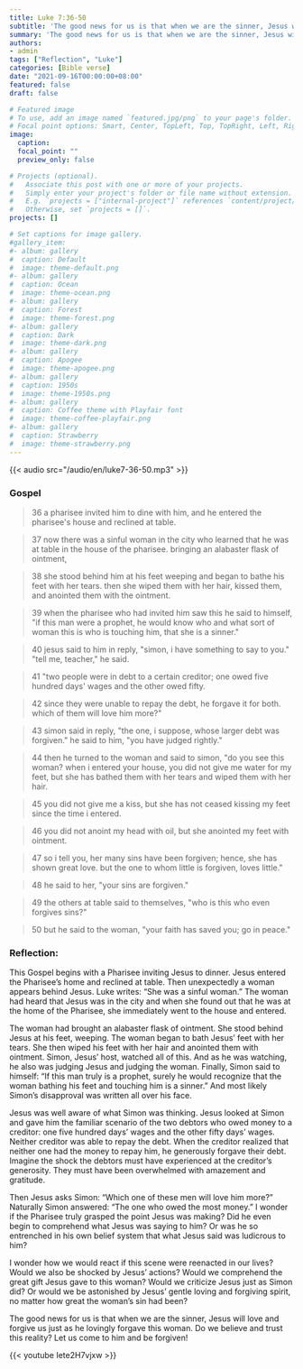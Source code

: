 ```yaml
---
title: Luke 7:36-50
subtitle: 'The good news for us is that when we are the sinner, Jesus will love and forgive us just as he lovingly forgave this woman. Do we believe and trust this reality? Let us come to him and be forgiven!'
summary: 'The good news for us is that when we are the sinner, Jesus will love and forgive us just as he lovingly forgave this woman. Do we believe and trust this reality? Let us come to him and be forgiven!'
authors:
- admin
tags: ["Reflection", "Luke"]
categories: [Bible verse]
date: "2021-09-16T00:00:00+08:00"
featured: false
draft: false

# Featured image
# To use, add an image named `featured.jpg/png` to your page's folder.
# Focal point options: Smart, Center, TopLeft, Top, TopRight, Left, Right, BottomLeft, Bottom, BottomRight
image:
  caption:
  focal_point: ""
  preview_only: false

# Projects (optional).
#   Associate this post with one or more of your projects.
#   Simply enter your project's folder or file name without extension.
#   E.g. `projects = ["internal-project"]` references `content/project/deep-learning/index.md`.
#   Otherwise, set `projects = []`.
projects: []

# Set captions for image gallery.
#gallery_item:
#- album: gallery
#  caption: Default
#  image: theme-default.png
#- album: gallery
#  caption: Ocean
#  image: theme-ocean.png
#- album: gallery
#  caption: Forest
#  image: theme-forest.png
#- album: gallery
#  caption: Dark
#  image: theme-dark.png
#- album: gallery
#  caption: Apogee
#  image: theme-apogee.png
#- album: gallery
#  caption: 1950s
#  image: theme-1950s.png
#- album: gallery
#  caption: Coffee theme with Playfair font
#  image: theme-coffee-playfair.png
#- album: gallery
#  caption: Strawberry
#  image: theme-strawberry.png
---
```


{{< audio src="/audio/en/luke7-36-50.mp3" >}}

### Gospel
> 36 a pharisee invited him to dine with him, and he entered the pharisee's house and reclined at table.

> 37 now there was a sinful woman in the city who learned that he was at table in the house of the pharisee. bringing an alabaster flask of ointment,

> 38 she stood behind him at his feet weeping and began to bathe his feet with her tears. then she wiped them with her hair, kissed them, and anointed them with the ointment.

> 39 when the pharisee who had invited him saw this he said to himself, "if this man were a prophet, he would know who and what sort of woman this is who is touching him, that she is a sinner."

> 40 jesus said to him in reply, "simon, i have something to say to you." "tell me, teacher," he said.

> 41 "two people were in debt to a certain creditor; one owed five hundred days' wages and the other owed fifty.

> 42 since they were unable to repay the debt, he forgave it for both. which of them will love him more?"

> 43 simon said in reply, "the one, i suppose, whose larger debt was forgiven." he said to him, "you have judged rightly."

> 44 then he turned to the woman and said to simon, "do you see this woman? when i entered your house, you did not give me water for my feet, but she has bathed them with her tears and wiped them with her hair.

> 45 you did not give me a kiss, but she has not ceased kissing my feet since the time i entered.

> 46 you did not anoint my head with oil, but she anointed my feet with ointment.

> 47 so i tell you, her many sins have been forgiven; hence, she has shown great love. but the one to whom little is forgiven, loves little."

> 48 he said to her, "your sins are forgiven."

> 49 the others at table said to themselves, "who is this who even forgives sins?"

> 50 but he said to the woman, "your faith has saved you; go in peace."

### Reflection:
This Gospel begins with a Pharisee inviting Jesus to dinner. Jesus entered the Pharisee’s home and reclined at table. Then unexpectedly a woman appears behind Jesus. Luke writes: “She was a sinful woman.” The woman had heard that Jesus was in the city and when she found out that he was at the home of the Pharisee, she immediately went to the house and entered.

The woman had brought an alabaster flask of ointment. She stood behind Jesus at his feet, weeping. The woman began to bath Jesus’ feet with her tears. She then wiped his feet with her hair and anointed them with ointment. Simon, Jesus’ host, watched all of this. And as he was watching, he also was judging Jesus and judging the woman. Finally, Simon said to himself: “If this man truly is a prophet, surely he would recognize that the woman bathing his feet and touching him is a sinner.” And most likely Simon’s disapproval was written all over his face.

Jesus was well aware of what Simon was thinking. Jesus looked at Simon and gave him the familiar scenario of the two debtors who owed money to a creditor: one five hundred days’ wages and the other fifty days’ wages. Neither creditor was able to repay the debt. When the creditor realized that neither one had the money to repay him, he generously forgave their debt. Imagine the shock the debtors must have experienced at the creditor’s generosity. They must have been overwhelmed with amazement and gratitude.

Then Jesus asks Simon: “Which one of these men will love him more?” Naturally Simon answered: “The one who owed the most money.” I wonder if the Pharisee truly grasped the point Jesus was making? Did he even begin to comprehend what Jesus was saying to him? Or was he so entrenched in his own belief system that what Jesus said was ludicrous to him?

I wonder how we would react if this scene were reenacted in our lives? Would we also be shocked by Jesus’ actions? Would we comprehend the great gift Jesus gave to this woman? Would we criticize Jesus just as Simon did? Or would we be astonished by Jesus’ gentle loving and forgiving spirit, no matter how great the woman’s sin had been?

The good news for us is that when we are the sinner, Jesus will love and forgive us just as he lovingly forgave this woman. Do we believe and trust this reality? Let us come to him and be forgiven!

{{< youtube Iete2H7vjxw >}}
